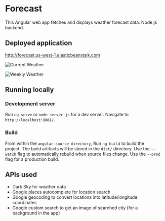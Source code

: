 # Forecast

This Angular web app fetches and displays weather forecast data. Node.js backend.

## Deployed application
http://forecast.us-west-1.elasticbeanstalk.com

![Current Weather](https://user-images.githubusercontent.com/39208323/95343648-a35a6580-086d-11eb-8196-88a0ab90d358.png)

![Weekly Weather](https://user-images.githubusercontent.com/39208323/95343822-cf75e680-086d-11eb-89d5-4a091d1a90ab.png)

## Running locally
### Development server
Run `ng serve` or `node server.js` for a dev server. Navigate to `http://localhost:8081/`.

### Build
From within the `angular-source directory`, Run `ng build` to build the project. The build artifacts will be stored in the `dist/` directory. Use the `--watch` flag to automatically rebuild when source files change. Use the `--prod` flag for a production build.

## APIs used
* Dark Sky for weather data
* Google places autocomplete for location search
* Google geocoding to convert locations into latitude/longitude coordinates
* Google custom search to get an image of searched city (for a background in the app)